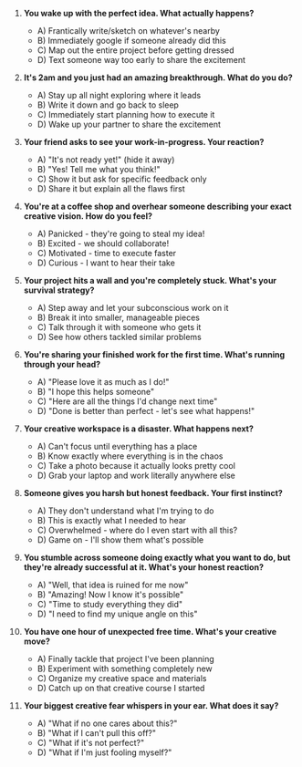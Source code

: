1. **You wake up with the perfect idea. What actually happens?**
   - A) Frantically write/sketch on whatever's nearby
   - B) Immediately google if someone already did this
   - C) Map out the entire project before getting dressed
   - D) Text someone way too early to share the excitement

2. **It's 2am and you just had an amazing breakthrough. What do you do?**
   - A) Stay up all night exploring where it leads
   - B) Write it down and go back to sleep
   - C) Immediately start planning how to execute it
   - D) Wake up your partner to share the excitement

3. **Your friend asks to see your work-in-progress. Your reaction?**
   - A) "It's not ready yet!" (hide it away)
   - B) "Yes! Tell me what you think!"
   - C) Show it but ask for specific feedback only
   - D) Share it but explain all the flaws first

4. **You're at a coffee shop and overhear someone describing your exact creative vision. How do you feel?**
   - A) Panicked - they're going to steal my idea!
   - B) Excited - we should collaborate!
   - C) Motivated - time to execute faster
   - D) Curious - I want to hear their take

5. **Your project hits a wall and you're completely stuck. What's your survival strategy?**
   - A) Step away and let your subconscious work on it
   - B) Break it into smaller, manageable pieces
   - C) Talk through it with someone who gets it
   - D) See how others tackled similar problems

6. **You're sharing your finished work for the first time. What's running through your head?**
   - A) "Please love it as much as I do!"
   - B) "I hope this helps someone"
   - C) "Here are all the things I'd change next time"
   - D) "Done is better than perfect - let's see what happens!"

7. **Your creative workspace is a disaster. What happens next?**
   - A) Can't focus until everything has a place
   - B) Know exactly where everything is in the chaos
   - C) Take a photo because it actually looks pretty cool
   - D) Grab your laptop and work literally anywhere else

8. **Someone gives you harsh but honest feedback. Your first instinct?**
   - A) They don't understand what I'm trying to do
   - B) This is exactly what I needed to hear
   - C) Overwhelmed - where do I even start with all this?
   - D) Game on - I'll show them what's possible

9. **You stumble across someone doing exactly what you want to do, but they're already successful at it. What's your honest reaction?**
   - A) "Well, that idea is ruined for me now"
   - B) "Amazing! Now I know it's possible"
   - C) "Time to study everything they did"
   - D) "I need to find my unique angle on this"

10. **You have one hour of unexpected free time. What's your creative move?**
    - A) Finally tackle that project I've been planning
    - B) Experiment with something completely new
    - C) Organize my creative space and materials
    - D) Catch up on that creative course I started

11. **Your biggest creative fear whispers in your ear. What does it say?**
    - A) "What if no one cares about this?"
    - B) "What if I can't pull this off?"
    - C) "What if it's not perfect?"
    - D) "What if I'm just fooling myself?"